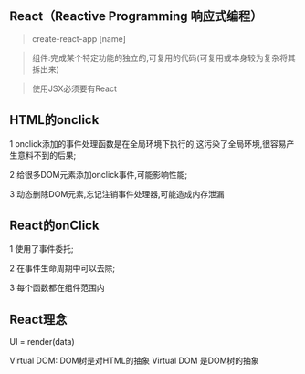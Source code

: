 ## React（Reactive Programming 响应式编程）

>create-react-app [name]

>组件:完成某个特定功能的独立的,可复用的代码(可复用或本身较为复杂将其拆出来)

>使用JSX必须要有React

## HTML的onclick

1 onclick添加的事件处理函数是在全局环境下执行的,这污染了全局环境,很容易产生意料不到的后果;

2 给很多DOM元素添加onclick事件,可能影响性能;

3 动态删除DOM元素,忘记注销事件处理器,可能造成内存泄漏

## React的onClick

1 使用了事件委托;

2 在事件生命周期中可以去除;

3 每个函数都在组件范围内

## React理念

UI = render(data)

Virtual DOM: DOM树是对HTML的抽象  Virtual DOM 是DOM树的抽象


